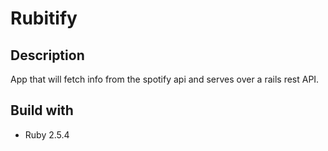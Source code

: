 # Rubitify

## Description
App that will fetch info from the spotify api and serves over a rails rest API.


## Build with
- Ruby 2.5.4
